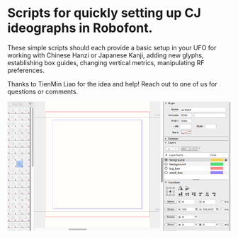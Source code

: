 # Scripts for quickly setting up CJ ideographs in Robofont.
These simple scripts should each provide a basic setup in your UFO for working with Chinese Hanzi or Japanese Kanji, adding new glyphs, establishing box guides, changing vertical metrics, manipulating RF preferences. 

Thanks to TienMin Liao for the idea and help!
Reach out to one of us for questions or comments.

![](./_images/CJ.png)